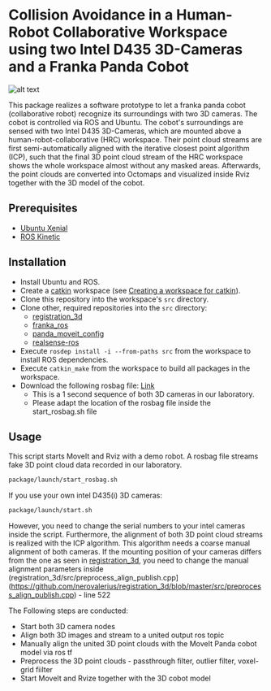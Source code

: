 # Collision Avoidance in a Human-Robot Collaborative Workspace using two Intel D435 3D-Cameras and a Franka Panda Cobot
![alt text](https://raw.githubusercontent.com/nerovalerius/collision_avoidance/master/images/full_desk.jpg)

This package realizes a software prototype to let a franka panda cobot (collaborative robot) recognize its surroundings with two 3D cameras.
The cobot is controlled via ROS and Ubuntu.
The cobot's surroundings are sensed with two Intel D435 3D-Cameras, which are mounted above a human-robot-collaborative (HRC) workspace.
Their point cloud streams are first semi-automatically aligned with the iterative closest point algorithm (ICP),
such that the final 3D point cloud stream of the HRC workspace shows the whole workspace almost without any masked areas.
Afterwards, the point clouds are converted into Octomaps and visualized inside Rviz together with the 3D model of the cobot.

## Prerequisites
- [Ubuntu Xenial](http://releases.ubuntu.com/16.04/)
- [ROS Kinetic](http://wiki.ros.org/kinetic)


## Installation
- Install Ubuntu and ROS.
- Create a [catkin](http://wiki.ros.org/catkin) workspace (see [Creating a workspace for catkin](http://wiki.ros.org/catkin/Tutorials/create_a_workspace)).
- Clone this repository into the workspace's `src` directory.
- Clone other, required repositories into the `src` directory:
    - [registration_3d](https://github.com/nerovalerius/registration_3d.git)
    - [franka_ros](https://github.com/nerovalerius/franka_ros.git)
    - [panda_moveit_config](https://github.com/nerovalerius/panda_moveit_config.git)
    - [realsense-ros](https://github.com/IntelRealSense/realsense-ros.git)
- Execute `rosdep install -i --from-paths src` from the workspace to install ROS dependencies.
- Execute `catkin_make` from the workspace to build all packages in the workspace.
- Download the following rosbag file: [Link](https://drive.google.com/file/d/1eIEW_tNSs0p7Sgny7x9dS-HAtSRvAcDm/view?usp=sharing)
    - This is a 1 second sequence of both 3D cameras in our laboratory.
    - Please adapt the location of the rosbag file inside the start_rosbag.sh file


## Usage
This script starts MoveIt and Rviz with a demo robot. A rosbag file streams fake 3D point cloud data recorded in our laboratory.
```sh
package/launch/start_rosbag.sh
```

If you use your own intel D435(i) 3D cameras:
```sh
package/launch/start.sh
```
However, you need to change the serial numbers to your intel cameras inside the script. 
Furthermore, the alignment of both 3D point cloud streams is realized with the ICP algorithm. 
This algorithm needs a coarse manual alignment of both cameras. 
If the mounting position of your cameras differs from the one as seen in [registration_3d](https://github.com/nerovalerius/registration_3d.git),
you need to change the manual alignment parameters inside (registration_3d/src/preprocess_align_publish.cpp](https://github.com/nerovalerius/registration_3d/blob/master/src/preprocess_align_publish.cpp) - line 522



The Following steps are conducted:
- Start both 3D camera nodes
- Align both 3D images and stream to a united output ros topic
- Manually align the united 3D point clouds with the MoveIt Panda cobot model via ros tf
- Preprocess the 3D point clouds - passthrough filter, outlier filter, voxel-grid fiilter
- Start MoveIt and Rvize together with the 3D cobot model
